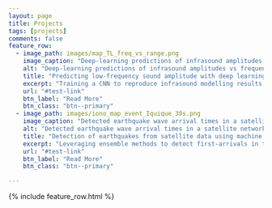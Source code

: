 ```yaml
---
layout: page
title: Projects
tags: [projects]
comments: false
feature_row:
  - image_path: images/map_TL_freq_vs_range.png
    image_caption: "Deep-learning predictions of infrasound amplitudes vs frequency and range"
    alt: "Deep-learning predictions of infrasound amplitudes vs frequency and range"
    title: "Predicting low-frequency sound amplitude with deep learning"
    excerpt: "Training a CNN to reproduce infrasound modelling results."
	url: "#test-link"
    btn_label: "Read More"
    btn_class: "btn--primary"
  - image_path: images/iono_map_event_Iquique_30s.png
    image_caption: "Detected earthquake wave arrival times in a satellite network"
    alt: "Detected earthquake wave arrival times in a satellite network"
    title: "Detection of earthquakes from satellite data using machine learning"
    excerpt: "Leveraging ensemble methods to detect first-arrivals in the high atmosphere."
    url: "#test-link"
    btn_label: "Read More"
    btn_class: "btn--primary"

---
```


{% include feature_row.html %}